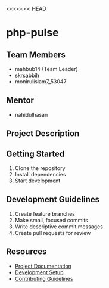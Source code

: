 <<<<<<< HEAD
# php-pulse

## Team Members
- mahbub14 (Team Leader)
- skrsabbih
- monirulislam7_53047

## Mentor
- nahidulhasan

## Project Description


## Getting Started
1. Clone the repository
2. Install dependencies
3. Start development

## Development Guidelines
1. Create feature branches
2. Make small, focused commits
3. Write descriptive commit messages
4. Create pull requests for review

## Resources
- [Project Documentation](docs/)
- [Development Setup](docs/setup.md)
- [Contributing Guidelines](CONTRIBUTING.md)
